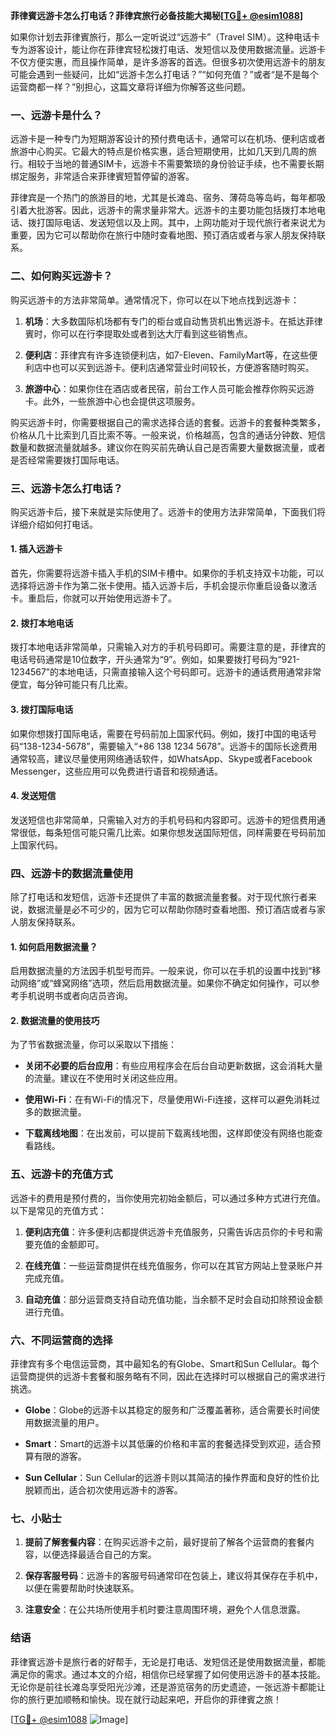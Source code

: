 **菲律賓远游卡怎么打电话？菲律宾旅行必备技能大揭秘[[TG💪+ @esim1088](https://t.me/s/esim1088)]**

如果你计划去菲律賓旅行，那么一定听说过“远游卡”（Travel SIM）。这种电话卡专为游客设计，能让你在菲律宾轻松拨打电话、发短信以及使用数据流量。远游卡不仅方便实惠，而且操作简单，是许多游客的首选。但很多初次使用远游卡的朋友可能会遇到一些疑问，比如“远游卡怎么打电话？”“如何充值？”或者“是不是每个运营商都一样？”别担心，这篇文章将详细为你解答这些问题。

### 一、远游卡是什么？

远游卡是一种专门为短期游客设计的预付费电话卡，通常可以在机场、便利店或者旅游中心购买。它最大的特点是价格实惠，适合短期使用，比如几天到几周的旅行。相较于当地的普通SIM卡，远游卡不需要繁琐的身份验证手续，也不需要长期绑定服务，非常适合来菲律賓短暂停留的游客。

菲律宾是一个热门的旅游目的地，尤其是长滩岛、宿务、薄荷岛等岛屿，每年都吸引着大批游客。因此，远游卡的需求量非常大。远游卡的主要功能包括拨打本地电话、拨打国际电话、发送短信以及上网。其中，上网功能对于现代旅行者来说尤为重要，因为它可以帮助你在旅行中随时查看地图、预订酒店或者与家人朋友保持联系。

### 二、如何购买远游卡？

购买远游卡的方法非常简单。通常情况下，你可以在以下地点找到远游卡：

1. **机场**：大多数国际机场都有专门的柜台或自动售货机出售远游卡。在抵达菲律賓时，你可以在行李提取处或者到达大厅看到这些销售点。
   
2. **便利店**：菲律宾有许多连锁便利店，如7-Eleven、FamilyMart等，在这些便利店中也可以买到远游卡。便利店通常营业时间较长，方便游客随时购买。

3. **旅游中心**：如果你住在酒店或者民宿，前台工作人员可能会推荐你购买远游卡。此外，一些旅游中心也会提供这项服务。

购买远游卡时，你需要根据自己的需求选择合适的套餐。远游卡的套餐种类繁多，价格从几十比索到几百比索不等。一般来说，价格越高，包含的通话分钟数、短信数量和数据流量就越多。建议你在购买前先确认自己是否需要大量数据流量，或者是否经常需要拨打国际电话。

### 三、远游卡怎么打电话？

购买远游卡后，接下来就是实际使用了。远游卡的使用方法非常简单，下面我们将详细介绍如何打电话。

#### 1. 插入远游卡

首先，你需要将远游卡插入手机的SIM卡槽中。如果你的手机支持双卡功能，可以选择将远游卡作为第二张卡使用。插入远游卡后，手机会提示你重启设备以激活卡。重启后，你就可以开始使用远游卡了。

#### 2. 拨打本地电话

拨打本地电话非常简单，只需输入对方的手机号码即可。需要注意的是，菲律宾的电话号码通常是10位数字，开头通常为“9”。例如，如果要拨打号码为“921-1234567”的本地电话，只需直接输入这个号码即可。远游卡的通话费用通常非常便宜，每分钟可能只有几比索。

#### 3. 拨打国际电话

如果你想拨打国际电话，需要在号码前加上国家代码。例如，拨打中国的电话号码“138-1234-5678”，需要输入“+86 138 1234 5678”。远游卡的国际长途费用通常较高，建议尽量使用网络通话软件，如WhatsApp、Skype或者Facebook Messenger，这些应用可以免费进行语音和视频通话。

#### 4. 发送短信

发送短信也非常简单，只需输入对方的手机号码和内容即可。远游卡的短信费用通常很低，每条短信可能只需几比索。如果你想发送国际短信，同样需要在号码前加上国家代码。

### 四、远游卡的数据流量使用

除了打电话和发短信，远游卡还提供了丰富的数据流量套餐。对于现代旅行者来说，数据流量是必不可少的，因为它可以帮助你随时查看地图、预订酒店或者与家人朋友保持联系。

#### 1. 如何启用数据流量？

启用数据流量的方法因手机型号而异。一般来说，你可以在手机的设置中找到“移动网络”或“蜂窝网络”选项，然后启用数据流量。如果你不确定如何操作，可以参考手机说明书或者向店员咨询。

#### 2. 数据流量的使用技巧

为了节省数据流量，你可以采取以下措施：

- **关闭不必要的后台应用**：有些应用程序会在后台自动更新数据，这会消耗大量的流量。建议在不使用时关闭这些应用。
  
- **使用Wi-Fi**：在有Wi-Fi的情况下，尽量使用Wi-Fi连接，这样可以避免消耗过多的数据流量。

- **下载离线地图**：在出发前，可以提前下载离线地图，这样即使没有网络也能查看路线。

### 五、远游卡的充值方式

远游卡的费用是预付费的，当你使用完初始金额后，可以通过多种方式进行充值。以下是常见的充值方式：

1. **便利店充值**：许多便利店都提供远游卡充值服务，只需告诉店员你的卡号和需要充值的金额即可。

2. **在线充值**：一些运营商提供在线充值服务，你可以在其官方网站上登录账户并完成充值。

3. **自动充值**：部分运营商支持自动充值功能，当余额不足时会自动扣除预设金额进行充值。

### 六、不同运营商的选择

菲律宾有多个电信运营商，其中最知名的有Globe、Smart和Sun Cellular。每个运营商提供的远游卡套餐和服务略有不同，因此在选择时可以根据自己的需求进行挑选。

- **Globe**：Globe的远游卡以其稳定的服务和广泛覆盖著称，适合需要长时间使用数据流量的用户。
  
- **Smart**：Smart的远游卡以其低廉的价格和丰富的套餐选择受到欢迎，适合预算有限的游客。

- **Sun Cellular**：Sun Cellular的远游卡则以其简洁的操作界面和良好的性价比脱颖而出，适合初次使用远游卡的游客。

### 七、小贴士

1. **提前了解套餐内容**：在购买远游卡之前，最好提前了解各个运营商的套餐内容，以便选择最适合自己的方案。

2. **保存客服号码**：远游卡的客服号码通常印在包装上，建议将其保存在手机中，以便在需要帮助时快速联系。

3. **注意安全**：在公共场所使用手机时要注意周围环境，避免个人信息泄露。

### 结语

菲律賓远游卡是旅行者的好帮手，无论是打电话、发短信还是使用数据流量，都能满足你的需求。通过本文的介绍，相信你已经掌握了如何使用远游卡的基本技能。无论你是前往长滩岛享受阳光沙滩，还是游览宿务的历史遗迹，一张远游卡都能让你的旅行更加顺畅和愉快。现在就行动起来吧，开启你的菲律賓之旅！

[[TG💪+ @esim1088](https://t.me/s/esim1088) ![Image](https://i.postimg.cc/4NQfJmqS/Snipaste-2025-05-13-00-14-12.png)]